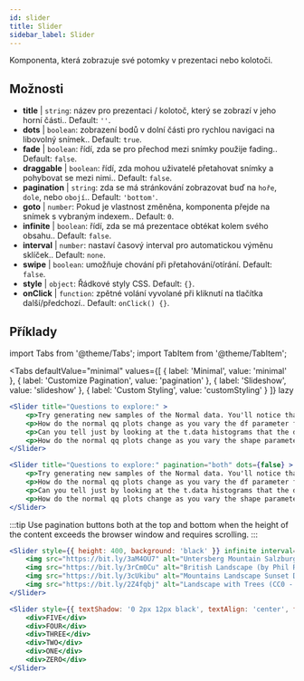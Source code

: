 ```yaml
---
id: slider 
title: Slider
sidebar_label: Slider
---
```


Komponenta, která zobrazuje své potomky v prezentaci nebo kolotoči.

## Možnosti

* __title__ | `string`: název pro prezentaci / kolotoč, který se zobrazí v jeho horní části.. Default: `''`.
* __dots__ | `boolean`: zobrazení bodů v dolní části pro rychlou navigaci na libovolný snímek.. Default: `true`.
* __fade__ | `boolean`: řídí, zda se pro přechod mezi snímky použije fading.. Default: `false`.
* __draggable__ | `boolean`: řídí, zda mohou uživatelé přetahovat snímky a pohybovat se mezi nimi.. Default: `false`.
* __pagination__ | `string`: zda se má stránkování zobrazovat buď na `hoře`, `dole`, nebo `obojí`.. Default: `'bottom'`.
* __goto__ | `number`: Pokud je vlastnost změněna, komponenta přejde na snímek s vybraným indexem.. Default: `0`.
* __infinite__ | `boolean`: řídí, zda se má prezentace obtékat kolem svého obsahu.. Default: `false`.
* __interval__ | `number`: nastaví časový interval pro automatickou výměnu sklíček.. Default: `none`.
* __swipe__ | `boolean`: umožňuje chování při přetahování/otírání. Default: `false`.
* __style__ | `object`: Řádkové styly CSS. Default: `{}`.
* __onClick__ | `function`: zpětné volání vyvolané při kliknutí na tlačítka další/předchozí.. Default: `onClick() {}`.


## Příklady


import Tabs from '@theme/Tabs';
import TabItem from '@theme/TabItem';

<Tabs
    defaultValue="minimal"
    values={[
        { label: 'Minimal', value: 'minimal' },
        { label: 'Customize Pagination', value: 'pagination' },
        { label: 'Slideshow', value: 'slideshow' },
        { label: 'Custom Styling', value: 'customStyling' }
    ]}
    lazy
>

<TabItem value="minimal">

```jsx live
<Slider title="Questions to explore:" >
    <p>Try generating new samples of the Normal data. You'll notice that the points don't always lie exactly on the line. This is typical variation. As you generate more random realizations of this plot you'll get better calibrated to the kind of deviation you can expect to see from this large a sample of Normal data.</p>
    <p>How do the normal qq plots change as you vary the df parameter for the t-distributed data?</p>
    <p>Can you tell just by looking at the t.data histograms that the data aren't normally distributed? Is it easier to tell from the QQ plots?</p>
    <p>How do the normal qq plots change as you vary the shape parameter in the gamma-distributed data?</p>
</Slider>
```

</TabItem>

<TabItem value="pagination">

```jsx live
<Slider title="Questions to explore:" pagination="both" dots={false} >
    <p>Try generating new samples of the Normal data. You'll notice that the points don't always lie exactly on the line. This is typical variation. As you generate more random realizations of this plot you'll get better calibrated to the kind of deviation you can expect to see from this large a sample of Normal data.</p>
    <p>How do the normal qq plots change as you vary the df parameter for the t-distributed data?</p>
    <p>Can you tell just by looking at the t.data histograms that the data aren't normally distributed? Is it easier to tell from the QQ plots?</p>
    <p>How do the normal qq plots change as you vary the shape parameter in the gamma-distributed data?</p>
</Slider>
```

:::tip
Use pagination buttons both at the top and bottom when the height of the content exceeds the browser window and requires scrolling.
:::

</TabItem>

<TabItem value="slideshow">

```jsx live
<Slider style={{ height: 400, background: 'black' }} infinite interval={2000} >
    <img src="https://bit.ly/3aM4OU7" alt="Untersberg Mountain Salzburg (by Giuseppe Milo, CC BY 3.0)" />
    <img src="https://bit.ly/3rCm0Cu" alt="British Landscape (by Phil Riley, Pixabay License)" />
    <img src="https://bit.ly/3cUkibu" alt="Mountains Landscape Sunset Dusk (Pixabay License)" />
    <img src="https://bit.ly/2Z4fqbj" alt="Landscape with Trees (CC0 - Public Domain)" /> 
</Slider>
```

</TabItem>

<TabItem value="customStyling">

```jsx live
<Slider style={{ textShadow: '0 2px 12px black', textAlign: 'center', fontSize: 90 }} infinite interval={1000} >
    <div>FIVE</div>
    <div>FOUR</div>
    <div>THREE</div>
    <div>TWO</div>
    <div>ONE</div>
    <div>ZERO</div>
</Slider>
```

</TabItem>

</Tabs>


